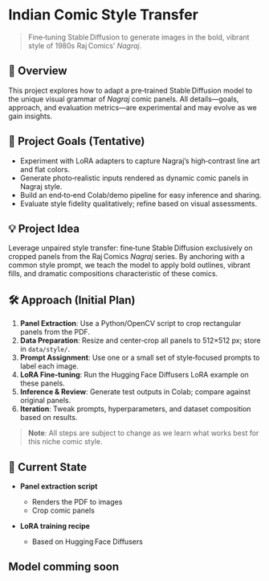 # Indian Comic Style Transfer

> Fine‑tuning Stable Diffusion to generate images in the bold, vibrant style of 1980s Raj Comics’ *Nagraj*.

## 📖 Overview

This project explores how to adapt a pre‑trained Stable Diffusion model to the unique visual grammar of *Nagraj* comic panels. All details—goals, approach, and evaluation metrics—are experimental and may evolve as we gain insights.

## 🎯 Project Goals (Tentative)

* Experiment with LoRA adapters to capture Nagraj’s high‑contrast line art and flat colors.
* Generate photo‑realistic inputs rendered as dynamic comic panels in Nagraj style.
* Build an end‑to‑end Colab/demo pipeline for easy inference and sharing.
* Evaluate style fidelity qualitatively; refine based on visual assessments.

## 💡 Project Idea

Leverage unpaired style transfer: fine‑tune Stable Diffusion exclusively on cropped panels from the Raj Comics *Nagraj* series. By anchoring with a common style prompt, we teach the model to apply bold outlines, vibrant fills, and dramatic compositions characteristic of these comics.

## 🛠 Approach (Initial Plan)

1. **Panel Extraction**: Use a Python/OpenCV script to crop rectangular panels from the PDF.
2. **Data Preparation**: Resize and center‑crop all panels to 512×512 px; store in `data/style/`.
3. **Prompt Assignment**: Use one or a small set of style‑focused prompts to label each image.
4. **LoRA Fine‑tuning**: Run the Hugging Face Diffusers LoRA example on these panels.
5. **Inference & Review**: Generate test outputs in Colab; compare against original panels.
6. **Iteration**: Tweak prompts, hyperparameters, and dataset composition based on results.

> **Note**: All steps are subject to change as we learn what works best for this niche comic style.

## 🚧 Current State

* **Panel extraction script**

  * Renders the PDF to images
  * Crop comic panels
* **LoRA training recipe** 
  * Based on Hugging Face Diffusers


## Model comming soon
